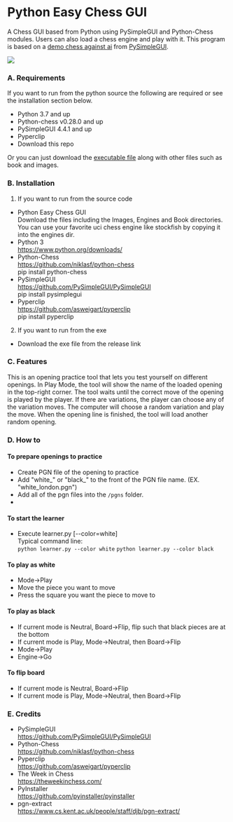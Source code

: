 # Python Easy Chess GUI
A Chess GUI based from Python using PySimpleGUI and Python-Chess modules. Users can also load a chess engine and play with it. This program is based on a [demo chess against ai](https://github.com/PySimpleGUI/PySimpleGUI/tree/master/Chess) from [PySimpleGUI](https://github.com/PySimpleGUI/PySimpleGUI).

![](https://i.imgur.com/DT0lOO2.png)

### A. Requirements
If you want to run from the python source the following are required or see the installation section below.
* Python 3.7 and up
* Python-chess v0.28.0 and up
* PySimpleGUI 4.4.1 and up
* Pyperclip
* Download this repo

Or you can just download the [executable file](https://github.com/fsmosca/Python-Easy-Chess-GUI/releases) along with other files such as book and images.

### B. Installation
1. If you want to run from the source code
* Python Easy Chess GUI<br>
Download the files including the Images, Engines and Book directories. You can use your favorite uci chess engine like stockfish by copying it into the engines dir.
* Python 3<br>
https://www.python.org/downloads/
* Python-Chess<br>
https://github.com/niklasf/python-chess<br>
pip install python-chess
* PySimpleGUI<br>
https://github.com/PySimpleGUI/PySimpleGUI<br>
pip install pysimplegui
* Pyperclip<br>
https://github.com/asweigart/pyperclip<br>
pip install pyperclip
2. If you want to run from the exe
* Download the exe file from the release link
### C. Features

This is an opening practice tool that lets you test yourself on different openings.
In Play Mode, the tool will show the name of the loaded opening in the top-right corner.
The tool waits until the correct move of the opening is played by the player.
If there are variations, the player can choose any of the variation moves.
The computer will choose a random variation and play the move.
When the opening line is finished, the tool will load another random opening.

### D. How to

#### To prepare openings to practice
* Create PGN file of the opening to practice
* Add "white_" or "black_" to the front of the PGN file name. (EX. "white_london.pgn")
* Add all of the pgn files into the `/pgns` folder.
* 
#### To start the learner
* Execute learner.py [--color=white]<br>
Typical command line:<br>
`python learner.py --color white`
`python learner.py --color black`


#### To play as white
* Mode->Play
* Move the piece you want to move
* Press the square you want the piece to move to

#### To play as black
* If current mode is Neutral, Board->Flip, flip such that black pieces are at the bottom
* If current mode is Play, Mode->Neutral, then Board->Flip
* Mode->Play
* Engine->Go

#### To flip board
* If current mode is Neutral, Board->Flip
* If current mode is Play, Mode->Neutral, then Board->Flip


### E. Credits
* PySimpleGUI<br>
https://github.com/PySimpleGUI/PySimpleGUI
* Python-Chess<br>
https://github.com/niklasf/python-chess
* Pyperclip<br>
https://github.com/asweigart/pyperclip
* The Week in Chess<br>
https://theweekinchess.com/
* PyInstaller<br>
https://github.com/pyinstaller/pyinstaller
* pgn-extract<br>
https://www.cs.kent.ac.uk/people/staff/djb/pgn-extract/
